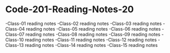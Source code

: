 # Code-201-Reading-Notes-20
-Class-01 reading notes
-Class-02 reading notes
-Class-03 reading notes
-Class-04 reading notes
-Class-05 reading notes
-Class-06 reading notes
-Class-07 reading notes
-Class-08 reading notes
-Class-09 reading notes
-Class-10 reading notes
-Class-11 reading notes
-Class-12 reading notes
-Class-13 reading notes
-Class-14 reading notes
-Class-15 reading notes
